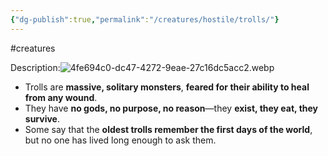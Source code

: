 ```yaml
---
{"dg-publish":true,"permalink":"/creatures/hostile/trolls/"}
---
```


#creatures

Description:![4fe694c0-dc47-4272-9eae-27c16dc5acc2.webp](/img/user/Images/4fe694c0-dc47-4272-9eae-27c16dc5acc2.webp)
- Trolls are **massive, solitary monsters**, **feared for their ability to heal from any wound**.
- They have **no gods, no purpose, no reason**—they **exist, they eat, they survive**.
- Some say that the **oldest trolls remember the first days of the world**, but no one has lived long enough to ask them.